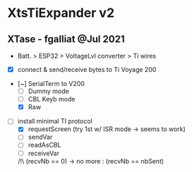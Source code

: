 # XtsTiExpander v2
## XTase - fgalliat @Jul 2021

 - Batt. > ESP32 > VoltageLvl converter > Ti wires
 
 - [x] connect & send/receive bytes to Ti Voyage 200
 - [~] SerialTerm to V200
   - [ ] Dummy mode
   - [ ] CBL Keyb mode
   - [x] Raw
 - [ ] install minimal TI protocol
   - [x] requestScreen (try 1st w/ ISR mode -> seems to work)
   - [ ] sendVar
   - [ ] readAsCBL
   - [ ] receiveVar

   /!\\ (recvNb == 0) -> no more : (recvNb == nbSent)